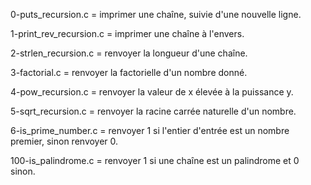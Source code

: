 0-puts_recursion.c = imprimer une chaîne, suivie d'une nouvelle ligne.

1-print_rev_recursion.c = imprimer une chaîne à l'envers.

2-strlen_recursion.c = renvoyer la longueur d'une chaîne.

3-factorial.c = renvoyer la factorielle d'un nombre donné.

4-pow_recursion.c = renvoyer la valeur de x élevée à la puissance y.

5-sqrt_recursion.c = renvoyer la racine carrée naturelle d'un nombre.

6-is_prime_number.c = renvoyer 1 si l'entier d'entrée est un nombre premier, sinon renvoyer 0.

100-is_palindrome.c = renvoyer 1 si une chaîne est un palindrome et 0 sinon.